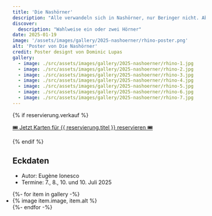 ```yaml
---
title: 'Die Nashörner'
description: "Alle verwandeln sich in Nashörner, nur Beringer nicht. Aber welche? Indische? Afrikanische?"
discover:
  description: "Wahlweise ein oder zwei Hörner"
date: 2025-01-19
image: '/assets/images/gallery/2025-nashoerner/rhino-poster.png'
alt: 'Poster von Die Nashörner'
credit: Poster designt von Dominic Lupas
gallery:
  - image: ./src/assets/images/gallery/2025-nashoerner/rhino-1.jpg
  - image: ./src/assets/images/gallery/2025-nashoerner/rhino-2.jpg
  - image: ./src/assets/images/gallery/2025-nashoerner/rhino-3.jpg
  - image: ./src/assets/images/gallery/2025-nashoerner/rhino-4.jpg
  - image: ./src/assets/images/gallery/2025-nashoerner/rhino-5.jpg
  - image: ./src/assets/images/gallery/2025-nashoerner/rhino-6.jpg
  - image: ./src/assets/images/gallery/2025-nashoerner/rhino-7.jpg
---
```


 {% if reservierung.verkauf %}
    <article class="full | region">
    <div class="wrapper flow prose">
      <p>
        <a href="/reservierung/" class="button">🎟️ Jetzt Karten für {{ reservierung.titel }} reservieren 🎟️</a>
      </p>
      <p>
    </div>
  </article>
  {% endif %}

## Eckdaten
<ul>
<li>Autor: Eugène Ionesco</li>
<li>Termine: 7., 8., 10. und 10. Juli 2025</li>
</ul>

<ul class="gallery" role="list" style="padding: 0;">
  {%- for item in gallery -%}
    <li>{% image item.image, item.alt %}</li>
  {%- endfor -%}
</ul>